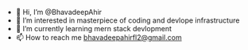 - 👋 Hi, I’m @BhavadeepAhir
- 👀 I’m interested in masterpiece of coding and devlope infrastructure
- 🌱 I’m currently learning mern stack devlopment
- 📫 How to reach me bhavadeepahirfl2@gmail.com

<!---
BhavadeepAhir/BhavadeepAhir is a ✨ special ✨ repository because its `README.md` (this file) appears on your GitHub profile.
You can click the Preview link to take a look at your changes.
--->

